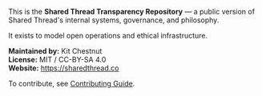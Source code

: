 This is the **Shared Thread Transparency Repository** — a public version of Shared Thread's internal systems, governance, and philosophy.

It exists to model open operations and ethical infrastructure.

**Maintained by:** Kit Chestnut  
**License:** MIT / CC-BY-SA 4.0  
**Website:** https://sharedthread.co

To contribute, see [Contributing Guide](../OpenSource/Contributing.md).